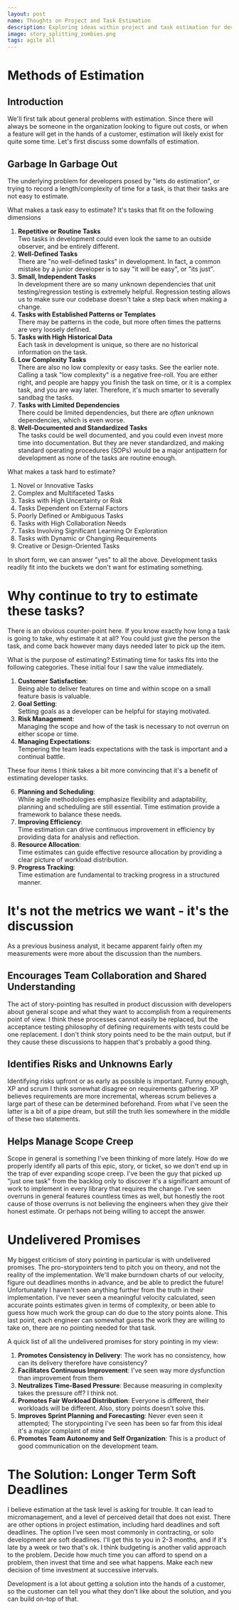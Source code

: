 ```yaml
---
layout: post
name: Thoughts on Project and Task Estimation
description: Exploring ideas within project and task estimation for development  
image: story_splitting_zombies.png
tags: agile all
---
```


# Methods of Estimation

## Introduction

We'll first talk about general problems with estimation. Since there will always be someone in the organization looking
to figure out costs, or when a feature will get in the hands of a customer, estimation will likely exist for quite some 
time. Let's first discuss some downfalls of estimation.

## Garbage In Garbage Out

The underlying problem for developers posed by "lets do estimation", or trying to record a length/complexity of time for a task,
is that their tasks are not easy to estimate. 

What makes a task easy to estimate? It's tasks that fit on the following dimensions

1. **Repetitive or Routine Tasks**  
   Two tasks in development could even look the same to an outside observer, and be entirely different.
2. **Well-Defined Tasks**  
   There are "no well-defined tasks" in development. In fact, a common mistake by a junior developer is to say "it will be easy", or "its just".
3. **Small, Independent Tasks**  
   In development there are so many unknown dependencies that unit testing/regression testing is extremely helpful. Regression
   testing allows us to make sure our codebase doesn't take a step back when making a change.
4. **Tasks with Established Patterns or Templates**  
   There may be patterns in the code, but more often times the patterns are very loosely defined.
5. **Tasks with High Historical Data**  
   Each task in development is unique, so there are no historical information on the task.
6. **Low Complexity Tasks**  
   There are also no low complexity or easy tasks. See the earlier note. Calling a task "low complexity" is a negative free-roll.
   You are either right, and people are happy you finish the task on time, or it is a complex task, and you are way later. Therefore,
   it's much smarter to severally sandbag the tasks.
7. **Tasks with Limited Dependencies**  
   There could be limited dependencies, but there are *often* unknown dependencies, which is even worse.
8. **Well-Documented and Standardized Tasks**  
   The tasks could be well documented, and you could even invest more time into documentation. But they are never standardized,
   and making standard operating procedures (SOPs) would be a major antipattern for development as none of the tasks are
   routine enough.

What makes a task hard to estimate? 

1. Novel or Innovative Tasks
2. Complex and Multifaceted Tasks
3. Tasks with High Uncertainty or Risk
4. Tasks Dependent on External Factors
5. Poorly Defined or Ambiguous Tasks
6. Tasks with High Collaboration Needs
7. Tasks Involving Significant Learning Or Exploration
8. Tasks with Dynamic or Changing Requirements
9. Creative or Design-Oriented Tasks

In short form, we can answer "yes" to all the above. Development tasks readily fit into the buckets we don't want for
estimating something.

# Why continue to try to estimate these tasks?

There is an obvious counter-point here. If you know exactly how long a task is going to take, why estimate it at all?
You could just give the person the task, and come back however many days needed later to pick up the item.

What is the purpose of estimating? Estimating time for tasks fits into the following categories. These initial four 
I saw the value immediately.

1. **Customer Satisfaction**:   
   Being able to deliver features on time and within scope on a small feature basis is valuable.
2. **Goal Setting**:  
   Setting goals as a developer can be helpful for staying motivated.
3. **Risk Management**:  
   Managing the scope and how of the task is necessary to not overrun on either scope or time.
4. **Managing Expectations**:  
   Tempering the team leads expectations with the task is important and a continual battle.

These four items I think takes a bit more convincing that it's a benefit of estimating developer tasks.

6. **Planning and Scheduling**:  
   While agile methodologies emphasize flexibility and adaptability, planning and scheduling are still essential.
   Time estimation provide a framework to balance these needs.
7. **Improving Efficiency**:   
   Time estimation can drive continuous improvement in efficiency by providing data for analysis and reflection.
8. **Resource Allocation**:  
   Time estimates can guide effective resource allocation by providing a clear picture of workload distribution.
9. **Progress Tracking**:    
   Time estimation are fundamental to tracking progress in a structured manner.

# It's not the metrics we want - it's the discussion

As a previous business analyst, it became apparent fairly often my measurements were more about the discussion than the
numbers. 

## Encourages Team Collaboration and Shared Understanding
The act of story-pointing has resulted in product discussion with developers about general scope and what they want to
accomplish from a requirements point of view. I think these processes cannot easily be replaced, but the acceptance testing
philosophy of defining requirements with tests could be one replacement. I don't think story points need to be the main
output, but if they cause these discussions to happen that's probably a good thing.

## Identifies Risks and Unknowns Early
Identifying risks upfront or as early as possible is important. Funny enough, XP and scrum I think somewhat disagree on
requirements gathering. XP believes requirements are more incremental, whereas scrum believes a large part of these can
be determined beforehand. From what I've seen the latter is a bit of a pipe dream, but still the truth lies somewhere in
the middle of these two statements.

## Helps Manage Scope Creep
Scope in general is something I've been thinking of more lately. How do we properly identify all parts of this epic,
story, or ticket, so we don't end up in the trap of ever expanding scope creep. I've been the guy that picked up "just one task"
from the backlog only to discover it's a significant amount of work to implement in every library that requires the change.
I've seen overruns in general features countless times as well, but honestly the root cause of those overruns is not believing
the engineers when they give their honest estimate. Or perhaps not being willing to accept the answer.

# Undelivered Promises
My biggest criticism of story pointing in particular is with undelivered promises. The pro-storypointers tend to pitch you
on theory, and not the reality of the implementation. We'll make burndown charts of our velocity, figure out deadlines months
in advance, and be able to predict the future! Unfortunately I haven't seen anything further from the truth in their implementation.
I've never seen a meaningful velocity calculated, seen accurate points estimates given in terms of complexity, or been able
to guess how much work the group can do due to the story points alone. This last point, each engineer can somewhat guess
the work they are willing to take on, there are no pointing needed for that task.

A quick list of all the undelivered promises for story pointing in my view:
1. **Promotes Consistency in Delivery**:
The work has no consistency, how can its delivery therefore have consistency?
2. **Facilitates Continuous Improvement**: 
I've seen way more dysfunction than improvement from them
3. **Neutralizes Time-Based Pressure**: 
Because measuring in complexity takes the pressure off? I think not.
4. **Promotes Fair Workload Distribution**: 
Everyone is different, their workloads will be different. Also, story points doesn't solve this.
5. **Improves Sprint Planning and Forecasting**: 
Never even seen it attempted; The storypointing I've seen has been so far from this ideal it's a major complaint of mine
6. **Promotes Team Autonomy and Self Organization**: 
This is a product of good communication on the development team.

# The Solution: Longer Term Soft Deadlines
I believe estimation at the task level is asking for trouble. It can lead to micromanagement, and a level of perceived
detail that does not exist. There are other options in project estimation, including hard deadlines and soft deadlines.
The option I've seen most commonly in contracting, or solo development are soft deadlines. I'll get this to you in 2-3
months, and if it's late by a week or two that's ok. I think budgeting is another valid approach to the problem. Decide
how much time you can afford to spend on a problem, then invest that time and see what happens. Make each new decision
of time investment at successive intervals.  

Development is a lot about getting a solution into the hands of a customer, so the customer can tell you what they don't
like about the solution, and you can build on-top of that.
